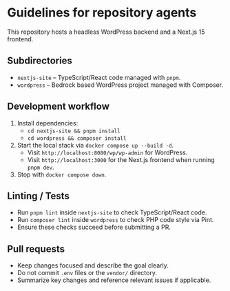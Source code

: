 # Guidelines for repository agents

This repository hosts a headless WordPress backend and a Next.js 15 frontend.

## Subdirectories
- `nextjs-site` – TypeScript/React code managed with `pnpm`.
- `wordpress` – Bedrock based WordPress project managed with Composer.

## Development workflow
1. Install dependencies:
   - `cd nextjs-site && pnpm install`
   - `cd wordpress && composer install`
2. Start the local stack via `docker compose up --build -d`.
   - Visit `http://localhost:8080/wp/wp-admin` for WordPress.
   - Visit `http://localhost:3000` for the Next.js frontend when running `pnpm dev`.
3. Stop with `docker compose down`.

## Linting / Tests
- Run `pnpm lint` inside `nextjs-site` to check TypeScript/React code.
- Run `composer lint` inside `wordpress` to check PHP code style via Pint.
- Ensure these checks succeed before submitting a PR.

## Pull requests
- Keep changes focused and describe the goal clearly.
- Do not commit `.env` files or the `vendor/` directory.
- Summarize key changes and reference relevant issues if applicable.

